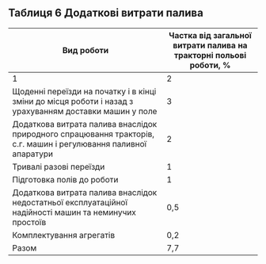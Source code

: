 ## Таблиця 6  Додаткові витрати палива

Вид роботи|Частка від загальної витрати палива на тракторні польові роботи, %
--|--
1|2
Щоденні переїзди на початку і в кінці зміни до місця роботи і назад з урахуванням доставки машин у поле|3
Додаткова витрата палива внаслідок природного спрацювання тракторів, с.г. машин і регулювання паливної апаратури |2
Тривалі разові переїзди|1
Підготовка полів до роботи|1
Додаткова витрата палива внаслідок недостатньої експлуатаційної надійності машин та неминучих простоїв|0,5
Комплектування агрегатів|0,2
Разом|7,7
